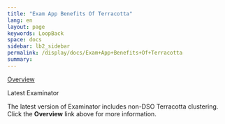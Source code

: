 ```yaml
---
title: "Exam App Benefits Of Terracotta"
lang: en
layout: page
keywords: LoopBack
space: docs
sidebar: lb2_sidebar
permalink: /display/docs/Exam+App+Benefits+Of+Terracotta
summary:
---
```


<div class="panelContent">

[Overview](Web+App+Reference+Implementation)

</div>

<div class="confluence-information-macro confluence-information-macro-note">

Latest Examinator

<div class="confluence-information-macro-body">

The latest version of Examinator includes non-DSO Terracotta clustering. Click the **Overview** link above for more information.

</div>

</div>